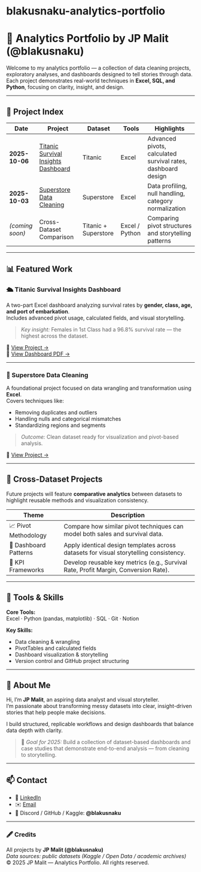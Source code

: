 # blakusnaku-analytics-portfolio

# 🧠 Analytics Portfolio by JP Malit (@blakusnaku)

Welcome to my analytics portfolio — a collection of data cleaning projects, exploratory analyses, and dashboards designed to tell stories through data.  
Each project demonstrates real-world techniques in **Excel, SQL, and Python**, focusing on clarity, insight, and design.

---

## 📁 Project Index

| Date | Project | Dataset | Tools | Highlights |
|------|----------|----------|--------|-------------|
| **2025-10-06** | [Titanic Survival Insights Dashboard](https://github.com/blakusnaku/excel-titanic-cleaning) | Titanic | Excel | Advanced pivots, calculated survival rates, dashboard design |
| **2025-10-03** | [Superstore Data Cleaning](https://github.com/blakusnaku/data-cleaning-superstore) | Superstore | Excel | Data profiling, null handling, category normalization |
| *(coming soon)* | Cross-Dataset Comparison | Titanic + Superstore | Excel / Python | Comparing pivot structures and storytelling patterns |

---

## 📊 Featured Work

### 🛳️ Titanic Survival Insights Dashboard
A two-part Excel dashboard analyzing survival rates by **gender, class, age, and port of embarkation**.  
Includes advanced pivot usage, calculated fields, and visual storytelling.  
> *Key insight:* Females in 1st Class had a 96.8% survival rate — the highest across the dataset.

📎 [View Project →](https://github.com/blakusnaku/excel-titanic-cleaning)  
📄 [View Dashboard PDF →](https://github.com/blakusnaku/blakusnaku-titanic-dashboard/blob/main/dashboards/titanic_dashboard_v1.pdf)

---

### 🏪 Superstore Data Cleaning
A foundational project focused on data wrangling and transformation using **Excel**.  
Covers techniques like:
- Removing duplicates and outliers  
- Handling nulls and categorical mismatches  
- Standardizing regions and segments  
> *Outcome:* Clean dataset ready for visualization and pivot-based analysis.

📎 [View Project →](https://github.com/blakusnaku/blakusnaku-superstore-cleaning)

---

## 🧩 Cross-Dataset Projects
Future projects will feature **comparative analytics** between datasets to highlight reusable methods and visualization consistency.

| Theme | Description |
|-------|--------------|
| 📈 Pivot Methodology | Compare how similar pivot techniques can model both sales and survival data. |
| 🎨 Dashboard Patterns | Apply identical design templates across datasets for visual storytelling consistency. |
| 🧮 KPI Frameworks | Develop reusable key metrics (e.g., Survival Rate, Profit Margin, Conversion Rate). |

---

## 🧰 Tools & Skills

**Core Tools:**  
Excel · Python (pandas, matplotlib) · SQL · Git · Notion  

**Key Skills:**  
- Data cleaning & wrangling  
- PivotTables and calculated fields  
- Dashboard visualization & storytelling  
- Version control and GitHub project structuring  

---

## 💬 About Me
Hi, I’m **JP Malit**, an aspiring data analyst and visual storyteller.  
I’m passionate about transforming messy datasets into clear, insight-driven stories that help people make decisions.  

I build structured, replicable workflows and design dashboards that balance data depth with clarity.

> 🎯 *Goal for 2025:* Build a collection of dataset-based dashboards and case studies that demonstrate end-to-end analysis — from cleaning to storytelling.

---

## 📫 Contact
- 💼 [LinkedIn](https://linkedin.com/in/jp-malit)  
- ✉️ [Email](mailto:jplmalit@gmail.com)  
- 🧠 Discord / GitHub / Kaggle: **@blakusnaku**

---

### 🖋️ Credits
All projects by **JP Malit (@blakusnaku)**  
*Data sources: public datasets (Kaggle / Open Data / academic archives)*  
© 2025 JP Malit — Analytics Portfolio. All rights reserved.
